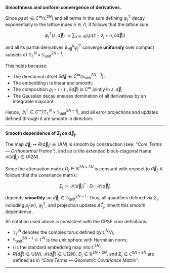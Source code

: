 **Smoothness and uniform convergence of derivatives.**

Since $\rho_j(w) \in C^\infty(\mathbb{C}^{2N})$ and all terms in the sum defining $\psi_j^{\mathbb{T}}$ decay exponentially in the lattice index $n \in \Lambda$, it follows that the lattice sum:

$$
\psi_j^{\mathbb{T}}(z, \vec{d}) := \sum_{n \in \Lambda} \rho_j\left( \iota(\tilde{z} - \tilde{z}_j + n, \delta \vec{d}) \right)
$$

and all its partial derivatives $\partial^k_{\vec{d}} \psi_j^{\mathbb{T}}$ converge **uniformly** over compact subsets of $\mathbb{T}_\mathbb{C}^N \times \mathbb{S}^{2N-1}_\text{unit}$.

This holds because:

- The directional offset $\delta \vec{d} \in C^\infty(\mathbb{S}^{2N-1}_\text{unit})$;
- The embedding $\iota$ is linear and smooth;
- The composition $\rho_j \circ \iota \circ (\cdot, \delta \vec{d})$ is $C^\infty$ jointly in $z, \vec{d}$;
- The Gaussian decay ensures domination of all derivatives by an integrable majorant.

Hence, $\psi_j^{\mathbb{T}} \in C^\infty(\mathbb{T}_\mathbb{C}^N \times \mathbb{S}^{2N-1}_\text{unit})$, and all error projections and updates defined through it are smooth in direction.

---

**Smooth dependence of $\Sigma_j$ on $\vec{d}_j$.**

The map $\vec{d}_j \mapsto R(\vec{d}_j) \in \mathrm{U}(N)$ is smooth by construction (see: *"Core Terms — Orthonormal Frame"*), and so is the extended block-diagonal frame $\mathcal{R}(\vec{d}_j) \in \mathrm{U}(2N)$.

Since the attenuation matrix $D_j \in \mathbb{R}^{2N \times 2N}$ is constant with respect to $\vec{d}_j$, it follows that the covariance matrix:

$$
\Sigma_j := \mathcal{R}(\vec{d}_j)^\dagger \cdot D_j \cdot \mathcal{R}(\vec{d}_j)
$$

depends **smoothly** on $\vec{d}_j \in \mathbb{S}^{2N-1}_\text{unit}$. Thus, all quantities defined via $\Sigma_j$, including $\rho_j(w)$, $\psi_j^{\mathbb{T}}$, and projection updates $\Delta \hat{T}_j$, inherit this smooth dependence.

All notation used above is consistent with the CPSF core definitions:
- $\mathbb{T}_\mathbb{C}^N$ denotes the complex torus defined by $\mathbb{C}^N / \Lambda$;
- $\mathbb{S}^{2N-1}_\text{unit} \subset \mathbb{C}^N$ is the unit sphere with Hermitian norm;
- $\iota$ is the standard embedding map into $\mathbb{C}^{2N}$;
- $R(\vec{d}) \in \mathrm{U}(N)$, $\mathcal{R}(\vec{d}) \in \mathrm{U}(2N)$, $D_j \in \mathbb{R}^{2N \times 2N}$, and $\Sigma_j \in \mathbb{C}^{2N \times 2N}$ are defined as in *"Core Terms — Geometric Covariance Matrix"*.

---

